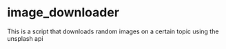 # image_downloader
This is a script that downloads random images on a certain topic using the unsplash api

